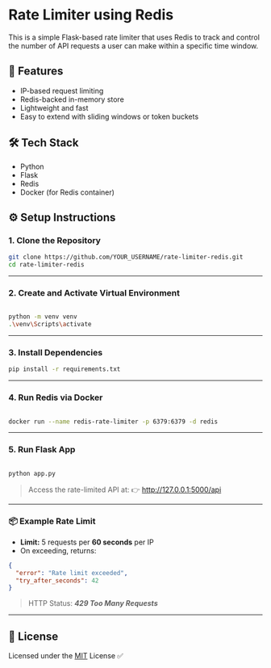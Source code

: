 # Rate Limiter using Redis

This is a simple Flask-based rate limiter that uses Redis to track and control the number of API requests a user can make within a specific time window.

## 🚀 Features
- IP-based request limiting
- Redis-backed in-memory store
- Lightweight and fast
- Easy to extend with sliding windows or token buckets

## 🛠 Tech Stack
- Python
- Flask
- Redis
- Docker (for Redis container)

## ⚙️ Setup Instructions

### 1. Clone the Repository

```bash
git clone https://github.com/YOUR_USERNAME/rate-limiter-redis.git
cd rate-limiter-redis
```

---

### 2. Create and Activate Virtual Environment
```bash

python -m venv venv
.\venv\Scripts\activate
```

---

### 3. Install Dependencies
```bash
pip install -r requirements.txt
```

---

### 4. Run Redis via Docker
```bash

docker run --name redis-rate-limiter -p 6379:6379 -d redis
```

---

### 5. Run Flask App
```bash

python app.py
```
> Access the rate-limited API at:
👉 http://127.0.0.1:5000/api

---

### 📦 Example Rate Limit

- **Limit:** 5 requests per **60 seconds** per IP  
- On exceeding, returns:

```json
{
  "error": "Rate limit exceeded",
  "try_after_seconds": 42
}
```
> HTTP Status: ***429 Too Many Requests***

---

## 📄 License
Licensed under the [MIT](./LICENSE) License ✅
